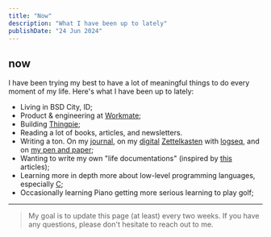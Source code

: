 ```yaml
---
title: "Now"
description: "What I have been up to lately"
publishDate: "24 Jun 2024"
---
```


## now

I have been trying my best to have a lot of meaningful things to do every moment of my life. Here's what I have been up to lately:

- Living in BSD City, ID;
- Product & engineering at [Workmate](https://workmate.asia);
- Building [Thingpie](https://thingpie.com);
- Reading a lot of books, articles, and newsletters.
- Writing a ton. On my [journal](https://hisam.dev/journals), on my [digital](https://maggieappleton.com/garden-history) [Zettelkasten](https://zettelkasten.de/overview) with [logseq](https://logseq.com), and on [my pen and paper](https://hisam.dev/uses);
- Wanting to write my own "life documentations" (inspired by [this](https://luke.hsiao.dev/blog/housing-documentation) articles);
- Learning more in depth more about low-level programming languages, especially [C](<https://en.wikipedia.org/wiki/C_(programming_language)>);
- Occasionally learning Piano getting more serious learning to play golf;

---

> My goal is to update this page (at least) every two weeks. If you have any questions, please don't hesitate to reach out to me.

